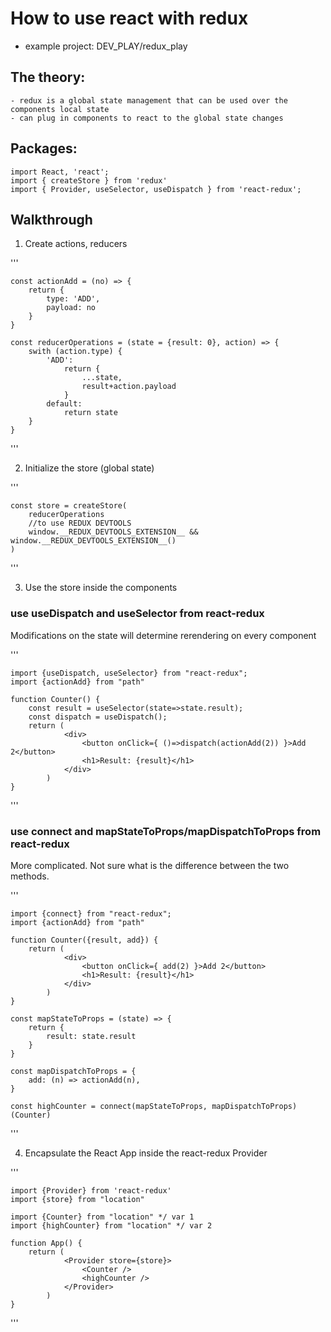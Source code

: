 # How to use react with redux

- example project: DEV_PLAY/redux_play

## The theory:
	- redux is a global state management that can be used over the components local state
	- can plug in components to react to the global state changes

	

## Packages:
	import React, 'react';
	import { createStore } from 'redux'
	import { Provider, useSelector, useDispatch } from 'react-redux';


## Walkthrough

1. Create actions, reducers
	
'''

	const actionAdd = (no) => {
		return {
			type: 'ADD',
			payload: no
		}
	}

	const reducerOperations = (state = {result: 0}, action) => {
		swith (action.type) {
			'ADD':
				return {
					...state,
					result+action.payload
				}
			default:
				return state
		}
	}

'''

	
2. Initialize the store (global state)

'''

	const store = createStore(
		reducerOperations
		//to use REDUX DEVTOOLS
    	window.__REDUX_DEVTOOLS_EXTENSION__ && window.__REDUX_DEVTOOLS_EXTENSION__()
	)

'''
		
3. Use the store inside the components

### use useDispatch and useSelector from react-redux
Modifications on the state will determine rerendering on every component

'''
	
	import {useDispatch, useSelector} from "react-redux";
	import {actionAdd} from "path"

	function Counter() {
		const result = useSelector(state=>state.result);
		const dispatch = useDispatch();
		return (
				<div>
					<button onClick={ ()=>dispatch(actionAdd(2)) }>Add 2</button>
					<h1>Result: {result}</h1>
				</div>
			)
	}
'''

### use connect and mapStateToProps/mapDispatchToProps from react-redux
More complicated. Not sure what is the difference between the two methods.

'''

	import {connect} from "react-redux";
	import {actionAdd} from "path"

	function Counter({result, add}) {
		return (
				<div>
					<button onClick={ add(2) }>Add 2</button>
					<h1>Result: {result}</h1>
				</div>
			)
	}

	const mapStateToProps = (state) => {
		return {
			result: state.result
		}
	}

	const mapDispatchToProps = {
		add: (n) => actionAdd(n),
	}

	const highCounter = connect(mapStateToProps, mapDispatchToProps)(Counter)

'''
		

4. Encapsulate the React App inside the react-redux Provider

'''
	
	import {Provider} from 'react-redux'
	import {store} from "location"
	
	import {Counter} from "location" */ var 1
	import {highCounter} from "location" */ var 2

	function App() {
		return (
				<Provider store={store}>
					<Counter />
					<highCounter />
				</Provider>
			)
	}

'''

	
	